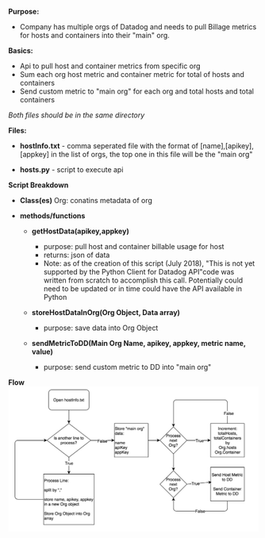 **Purpose:**
- Company has multiple orgs of Datadog and needs to pull Billage metrics for hosts and containers into their "main" org.
  
**Basics:** 
- Api to pull host and container metrics from specific org
- Sum each org host metric and container metric for total of hosts and containers
- Send custom metric to "main org" for each org and total hosts and total containers
 
*Both files should be in the same directory*

**Files:**
- **hostInfo.txt** - comma seperated file with the format of [name],[apikey],[appkey]
    in the list of orgs, the top one in this file will be the "main org"
    
 - **hosts.py** - script to execute api

**Script Breakdown**
- **Class(es)**
      Org: conatins metadata of org

 - **methods/functions**
    - **getHostData(apikey,appkey)**
        - purpose: pull host and container billable usage for host
        - returns: json of data
        - Note: as of the creation of this script (July 2018), "This is not yet supported by the Python Client for Datadog API"code was written from scratch to accomplish this call. Potentially could need to be updated or in time could have the API available in Python

    - **storeHostDataInOrg(Org Object, Data array)**
        - purpose: save data into Org Object
        
    - **sendMetricToDD(Main Org Name, apikey, appkey, metric name, value)**
        - purpose: send custom metric to DD into "main org"
        
**Flow**
![IMAGE](https://raw.githubusercontent.com/sellarit9/datadog/master/HostScriptFlow.png)

